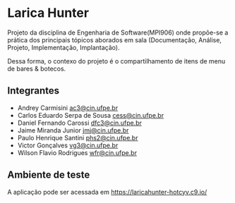 # Larica Hunter
Projeto da disciplina de Engenharia de Software(MPI906) onde propõe-se a prática dos principais tópicos aborados em sala (Documentação, Análise, Projeto, Implementação, Implantação).

Dessa forma, o contexo do projeto é o compartilhamento de itens de menu de bares &amp; botecos.

## Integrantes
- Andrey Carmisini <ac3@cin.ufpe.br>
- Carlos Eduardo Serpa de Sousa <cess@cin.ufpe.br>
- Daniel Fernando Carossi <dfc3@cin.ufpe.br>
- Jaime Miranda Junior <jmj@cin.ufpe.br>
- Paulo Henrique Santini <phs2@cin.ufpe.br>
- Victor Gonçalves <vg3@cin.ufpe.br>
- Wilson Flavio Rodrigues <wfr@cin.ufpe.br>

## Ambiente de teste
A aplicação pode ser acessada em https://laricahunter-hotcyv.c9.io/



